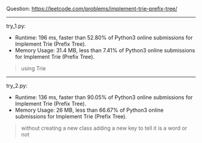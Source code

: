 Question: https://leetcode.com/problems/implement-trie-prefix-tree/

---

try_1.py:
* Runtime: 196 ms, faster than 52.80% of Python3 online submissions for Implement Trie (Prefix Tree).
* Memory Usage: 31.4 MB, less than 7.41% of Python3 online submissions for Implement Trie (Prefix Tree).

> using Trie

---

try_2.py:
* Runtime: 136 ms, faster than 90.05% of Python3 online submissions for Implement Trie (Prefix Tree).
* Memory Usage: 26 MB, less than 66.67% of Python3 online submissions for Implement Trie (Prefix Tree).

> without creating a new class
> adding a new key to tell it is a word or not

